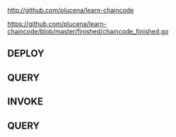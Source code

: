 http://github.com/plucena/learn-chaincode

https://github.com/plucena/learn-chaincode/blob/master/finished/chaincode_finished.go

DEPLOY
------

QUERY
------



INVOKE
------

QUERY
-----



